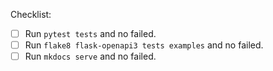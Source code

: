 Checklist:

- [ ] Run `pytest tests` and no failed.
- [ ] Run `flake8 flask-openapi3 tests examples` and no failed.
- [ ] Run `mkdocs serve` and no failed.
